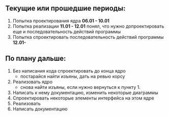 ﻿## Текущие или прошедшие периоды:

1. Попытка проектирования ядра **06.01 - 10.01**
2. Попытка реализации **11.01 - 12.01**
   понял, что нужно допроектировать еще и последовательность действий программы
3. Попытка спроектировать последовательность действий программы **12.01-**

## По плану дальше:

1. Без написания кода спроектировать до конца ядро
    - постарайся найти изъяны, дать на ревью корсу
2. Реализовать ядро
    - снова найти изъяны, если нужно вернуться к пункту 1.
3. Написать к нему документацию, изменить некоторые диаграммы
4. Спроектировать некоторые элементы интерфейса на этом ядре
5. Реализовать
6. Написать документацию